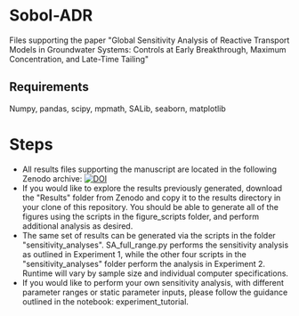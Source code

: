 # Sobol-ADR
Files supporting the paper "Global Sensitivity Analysis of Reactive Transport Models in Groundwater Systems: Controls at Early Breakthrough, Maximum Concentration, and Late-Time Tailing"

## Requirements
Numpy, pandas, scipy, mpmath, SALib, seaborn, matplotlib

# Steps
- All results files supporting the manuscript are located in the following Zenodo archive: [![DOI](https://zenodo.org/badge/DOI/10.5281/zenodo.15670587.svg)](https://doi.org/10.5281/zenodo.15670587)
- If you would like to explore the results previously generated, download the "Results" folder from Zenodo and copy it to the results directory in your clone of this repository. You should be able to generate all of the figures using the scripts in the figure_scripts folder, and perform additional analysis as desired.
- The same set of results can be generated via the scripts in the folder "sensitivity_analyses". SA_full_range.py performs the sensitivity analysis as outlined in Experiment 1, while the other four scripts in the "sensitivity_analyses" folder perform the analysis in Experiment 2. Runtime will vary by sample size and individual computer specifications.
- If you would like to perform your own sensitivity analysis, with different parameter ranges or static parameter inputs, please follow the guidance outlined in the notebook: experiment_tutorial.
